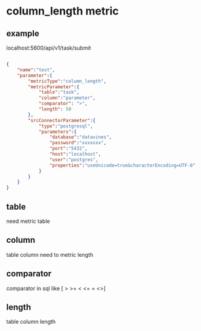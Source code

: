# column_length metric


## example

localhost:5600/api/v1/task/submit
```json

{
    "name":"test",
    "parameter":{
        "metricType":"column_length",
        "metricParameter":{
            "table":"task",
            "column":"parameter",
            "comparator": ">",
            "length": 50
        },
        "srcConnectorParameter":{
            "type":"postgresql",
            "parameters":{
                "database":"datavines",
                "password":"xxxxxxx",
                "port":"5432",
                "host":"localhost",
                "user":"postgres",
                "properties":"useUnicode=true&characterEncoding=UTF-8"
            }
        }
    }
}
```

## table
need metric table

## column
table column need to metric length

## comparator
comparator in sql like [ > >= < <= = <>]

## length
table column length